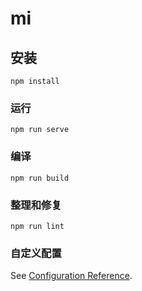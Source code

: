 # mi

## 安装
```
npm install
```

### 运行
```
npm run serve
```

### 编译
```
npm run build
```

### 整理和修复
```
npm run lint
```

### 自定义配置
See [Configuration Reference](https://cli.vuejs.org/config/).
